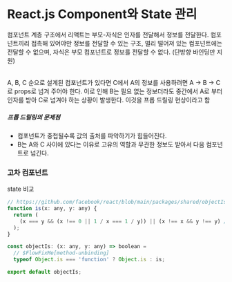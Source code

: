 # React.js Component와 State 관리

컴포넌트 계층 구조에서 리액트는 부모-자식은 인자를 전달해서 정보를 전달한다. 컴포넌트끼리 접촉해 있어야만 정보를 전달할 수 있는 구조, 멀리 떨어져 있는 컴포넌트에는 전달할 수 없으며, 자식은 부모 컴포넌트로 정보를 전달할 수 없다. (단방향 바인딩만 지원)

<br/>A, B, C 순으로 설계된 컴포넌트가 있다면 C에서 A의 정보를 사용하려면 A -> B -> C 로 props로 넘겨 주어야 한다. 이로 인해 B는 필요 없는 정보더라도 중간에서 A로 부터 인자를 받아 C로 넘겨야 하는 상황이 발생한다. 이것을 프롭 드릴링 현상이라고 함

##### 프롭 드릴링의 문제점

- 컴포넌트가 중첩될수록 값의 출처를 파악하기가 힘들어진다.
- B는 A와 C 사이에 있다는 이유로 고유의 역할과 무관한 정보도 받아서 다음 컴포넌트로 넘긴다.



### 고차 컴포넌트



state 비교

```javascript
// https://github.com/facebook/react/blob/main/packages/shared/objectIs.js
function is(x: any, y: any) {
  return (
    (x === y && (x !== 0 || 1 / x === 1 / y)) || (x !== x && y !== y) // eslint-disable-line no-self-compare
  );
}

const objectIs: (x: any, y: any) => boolean =
  // $FlowFixMe[method-unbinding]
  typeof Object.is === 'function' ? Object.is : is;

export default objectIs;
```

